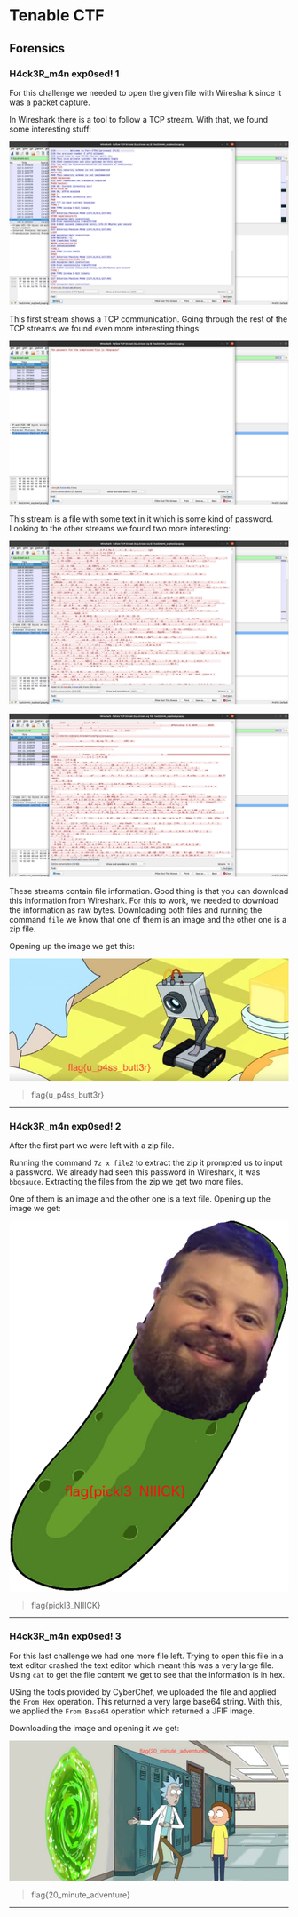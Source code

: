 # Tenable CTF

## Forensics

### **H4ck3R_m4n exp0sed! 1**
For this challenge we needed to open the given file with Wireshark since it was a packet capture.

In Wireshark there is a tool to follow a TCP stream. With that, we found some interesting stuff:

![TCP Stream 5](./images/TCPStream5.png)

This first stream shows a TCP communication. Going through the rest of the TCP streams we found even more interesting things:

![TCP Stream 8](./images/TCPStream8.png)

This stream is a file with some text in it which is some kind of password. Looking to the other streams we found two more interesting:

![TCP Stream 6](./images/TCPStream6.png)

![TCP Stream 10](./images/TCPStream10.png)

These streams contain file information. Good thing is that you can download this information from Wireshark. For this to work, we needed to download the information as raw bytes. Downloading both files and running the command `file` we know that one of them is an image and the other one is a zip file.

Opening up the image we get this:

![Flag](./images/HackermanExposedFlag1.png)

> flag{u_p4ss_butt3r}

---

### **H4ck3R_m4n exp0sed! 2**
After the first part we were left with a zip file.

Running the command `7z x file2` to extract the zip it prompted us to input a password. We already had seen this password in Wireshark, it was `bbqsauce`. Extracting the files from the zip we get two more files.

One of them is an image and the other one is a text file. Opening up the image we get:

![Flag](./images/HackermanExposedFlag2.png)

> flag{pickl3_NIIICK}

---

### **H4ck3R_m4n exp0sed! 3**
For this last challenge we had one more file left. Trying to open this file in a text editor crashed the text editor which meant this was a very large file. Using `cat` to get the file content we get to see that the information is in hex.

USing the tools provided by CyberChef, we uploaded the file and applied the `From Hex` operation. This returned a very large base64 string. With this, we applied the `From Base64` operation which returned a JFIF image. 

Downloading the image and opening it we get:

![Flag](./images/HackermanExposedFlag3.jpeg)

> flag{20_minute_adventure}

---